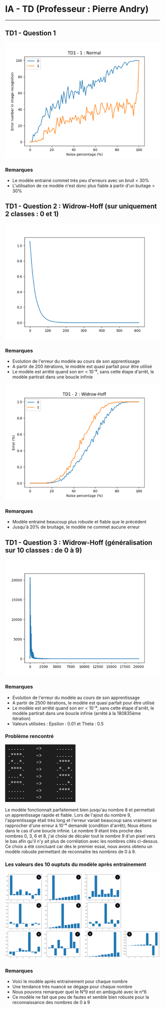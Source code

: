 # IA - TD (Professeur : Pierre Andry)

---

## TD1 - Question 1

<img src="./Part-1/generatedPlots/test.png"/>

### Remarques

- Le modèle entrainé commet très peu d'erreurs avec un bruit < 30%
- L'utilisation de ce modèle n'est donc plus fiable à partir d'un buitage > 30%

## TD1 - Question 2 : Widrow-Hoff (sur uniquement 2 classes : 0 et 1)

<img src="./Part-2-Widrow-Hoff/generatedPlots/LearningCurve.png"/>

### Remarques

- Evolution de l'erreur du modèle au cours de son apprentissage
- A partir de 200 itérations, le modèle est quasi parfait pour être utilisé
- Le modèle est arrêté quand son err < 10⁻⁶, sans cette étape d'arrêt, le modèle partirait dans une boucle infinie

<img src="./Part-2-Widrow-Hoff/generatedPlots/Widrow-Hoff.png"/>

### Remarques

- Modèle entrainé beaucoup plus robuste et fiable que le précédent
- Jusqu'à 20% de bruitage, le modèle ne commet aucune erreur

## TD1 - Question 3 : Widrow-Hoff (généralisation sur 10 classes : de 0 à 9)

<img src="./Part-3-Widrow-Hoff-10nb/generatedPlots/9_numbers_almost_perfect/LearningCurve.png"/>

### Remarques

- Evolution de l'erreur du modèle au cours de son apprentissage
- A partir de 2500 itérations, le modèle est quasi parfait pour être utilisé
- Le modèle est arrêté quand son err < 10⁻⁶, sans cette étape d'arrêt, le modèle partirait dans une boucle infinie (arrêté à la 180835ème itération)
- Valeurs utilisées : Epsilon : 0.01 et Theta : 0.5

### Problème rencontré

<img src="./Part-3-Widrow-Hoff-10nb/generatedPlots/9_numbers_almost_perfect/9_changement.png"/>

Le modèle fonctionnait parfaitement bien jusqu'au nombre 8 et permettait un apprentissage rapide et fiable.
Lors de l'ajout du nombre 9, l'apprentissage était très long et l'erreur variait beaucoup sans vraiment se rapprocher d'une erreur à 10⁻⁶ demandé (condition d'arrêt); Nous étions dans le cas d'une boucle infinie.
Le nombre 9 étant très proche des nombres 0, 3, 6 et 8, j'ai choisi de décaler tout le nombre 9 d'un pixel vers le bas afin qu'il n'y ait plus de corrélation avec les nombres cités ci-dessus.
Ce choix a été concluant car dès le premier essai, nous avons obtenu un modèle robuste permettant de reconnaitre les nombres de 0 à 9.

### Les valeurs des 10 ouptuts du modèle après entrainement

<img src="./Part-3-Widrow-Hoff-10nb/generatedPlots/9_numbers_almost_perfect/9nb_gathered.png"/>

### Remarques

- Voici le modèle après entrainement pour chaque nombre
- Une tendance très nuancé se dégage pour chaque nombre
- Nous pouvons remarquer quel le N°9 est en ambiguité avec le n°6
- Ce modèle ne fait que peu de fautes et semble bien robuste pour la reconnaissance des nombres de 0 à 9
